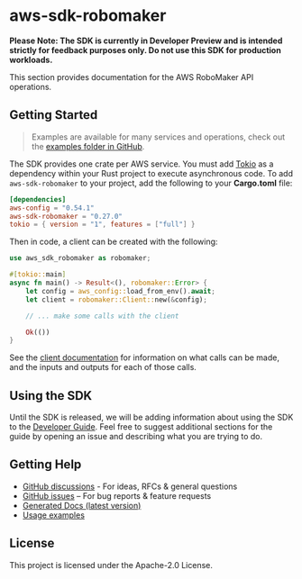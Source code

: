 # aws-sdk-robomaker

**Please Note: The SDK is currently in Developer Preview and is intended strictly for
feedback purposes only. Do not use this SDK for production workloads.**

This section provides documentation for the AWS RoboMaker API operations.

## Getting Started

> Examples are available for many services and operations, check out the
> [examples folder in GitHub](https://github.com/awslabs/aws-sdk-rust/tree/main/examples).

The SDK provides one crate per AWS service. You must add [Tokio](https://crates.io/crates/tokio)
as a dependency within your Rust project to execute asynchronous code. To add `aws-sdk-robomaker` to
your project, add the following to your **Cargo.toml** file:

```toml
[dependencies]
aws-config = "0.54.1"
aws-sdk-robomaker = "0.27.0"
tokio = { version = "1", features = ["full"] }
```

Then in code, a client can be created with the following:

```rust
use aws_sdk_robomaker as robomaker;

#[tokio::main]
async fn main() -> Result<(), robomaker::Error> {
    let config = aws_config::load_from_env().await;
    let client = robomaker::Client::new(&config);

    // ... make some calls with the client

    Ok(())
}
```

See the [client documentation](https://docs.rs/aws-sdk-robomaker/latest/aws_sdk_robomaker/client/struct.Client.html)
for information on what calls can be made, and the inputs and outputs for each of those calls.

## Using the SDK

Until the SDK is released, we will be adding information about using the SDK to the
[Developer Guide](https://docs.aws.amazon.com/sdk-for-rust/latest/dg/welcome.html). Feel free to suggest
additional sections for the guide by opening an issue and describing what you are trying to do.

## Getting Help

* [GitHub discussions](https://github.com/awslabs/aws-sdk-rust/discussions) - For ideas, RFCs & general questions
* [GitHub issues](https://github.com/awslabs/aws-sdk-rust/issues/new/choose) – For bug reports & feature requests
* [Generated Docs (latest version)](https://awslabs.github.io/aws-sdk-rust/)
* [Usage examples](https://github.com/awslabs/aws-sdk-rust/tree/main/examples)

## License

This project is licensed under the Apache-2.0 License.

